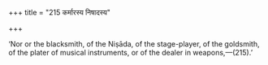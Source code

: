 +++
title = "215 कर्मारस्य निषादस्य"

+++

‘Nor or the blacksmith, of the Niṣāda, of the stage-player, of the goldsmith, of the plater of musical instruments, or of the dealer in weapons,—(215).’
